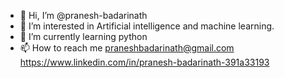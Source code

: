 - 👋 Hi, I’m @pranesh-badarinath
- 👀 I’m interested in Artificial intelligence and machine learning. 
- 🌱 I’m currently learning python
- 📫 How to reach me praneshbadarinath@gmail.com
https://www.linkedin.com/in/pranesh-badarinath-391a33193

<!---
pranesh-badarinath/pranesh-badarinath is a ✨ special ✨ repository because its `README.md` (this file) appears on your GitHub profile.
You can click the Preview link to take a look at your changes.
--->
